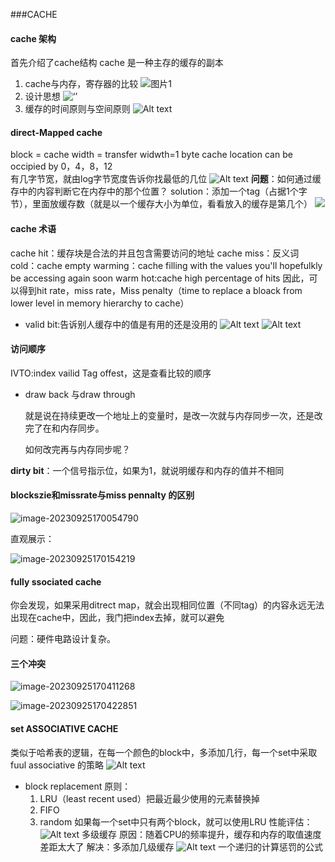 ###CACHE 
#### cache 架构 
首先介绍了cache结构 
cache 是一种主存的缓存的副本 
1. cache与内存，寄存器的比较 
![图片1](image.png) 
2. 设计思想 
![ ‘’](image-1.png) 
3. 缓存的时间原则与空间原则 
![Alt text](image-2.png) 
#### direct-Mapped cache 
block = cache width = transfer widwth=1 byte 
cache location can be occipied by 0，4，8，12  
有几字节宽，就由log字节宽度告诉你找最低的几位 
![Alt text](image-6.png)
**问题**：如何通过缓存中的内容判断它在内存中的那个位置？ 
solution：添加一个tag（占据1个字节），里面放缓存数（就是以一个缓存大小为单位，看看放入的缓存是第几个）
![ ](image-3.png) 
#### cache 术语 
cache  hit：缓存块是合法的并且包含需要访问的地址
cache miss：反义词 
cold：cache empty 
warming：cache filling with the values you'll hopefulkly be accessing again soon 
warm
hot:cache high percentage of hits 
因此，可以得到hit rate，miss rate，Miss penalty（time to replace a bloack from lower level in memory hierarchy to cache）
* valid bit:告诉别人缓存中的值是有用的还是没用的 
![Alt text](image-4.png) 
![Alt text](image-5.png)

#### 访问顺序 

IVTO:index vailid Tag offest，这是查看比较的顺序 

- draw back 与draw through 

  就是说在持续更改一个地址上的变量时，是改一次就与内存同步一次，还是改完了在和内存同步。 

  如何改完再与内存同步呢？

**dirty bit**：一个信号指示位，如果为1，就说明缓存和内存的值并不相同 

#### blockszie和missrate与miss pennalty 的区别 

![image-20230925170054790](C:\Users\chen\AppData\Roaming\Typora\typora-user-images\image-20230925170054790.png)

直观展示：

![image-20230925170154219](C:\Users\chen\AppData\Roaming\Typora\typora-user-images\image-20230925170154219.png)

#### fully ssociated cache 

你会发现，如果采用ditrect map，就会出现相同位置（不同tag）的内容永远无法出现在cache中，因此，我门把index去掉，就可以避免 

问题：硬件电路设计复杂。 

#### 三个冲突

![image-20230925170411268](C:\Users\chen\AppData\Roaming\Typora\typora-user-images\image-20230925170411268.png)

![image-20230925170422851](C:\Users\chen\AppData\Roaming\Typora\typora-user-images\image-20230925170422851.png)
 
#### set ASSOCIATIVE CACHE 
类似于哈希表的逻辑，在每一个颜色的block中，多添加几行，每一个set中采取fuul associative 的策略 
![Alt text](image-7.png) 
- block replacement 
原则：
    1. LRU（least recent used）把最近最少使用的元素替换掉 
    2. FIFO 
    3. random 
    如果每一个set中只有两个block，就可以使用LRU 
性能评估：
![Alt text](image-8.png) 
多级缓存 
原因：随着CPU的频率提升，缓存和内存的取值速度差距太大了 
解决：多添加几级缓存 
![Alt text](image-9.png) 
一个递归的计算惩罚的公式